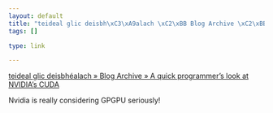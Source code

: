 ```yaml
--- 
layout: default
title: "teideal glic deisbh\xC3\xA9alach \xC2\xBB Blog Archive \xC2\xBB A quick programmer\xE2\x80\x99s look at NVIDIA\xE2\x80..."
tags: []

type: link

---
```

<a href="http://www.serpentine.com/blog/2007/02/22/a-quick-programmers-look-at-nvidias-cuda/">teideal glic deisbhéalach » Blog Archive » A quick programmer’s look at NVIDIA’s CUDA</a>

Nvidia is really considering GPGPU seriously!
